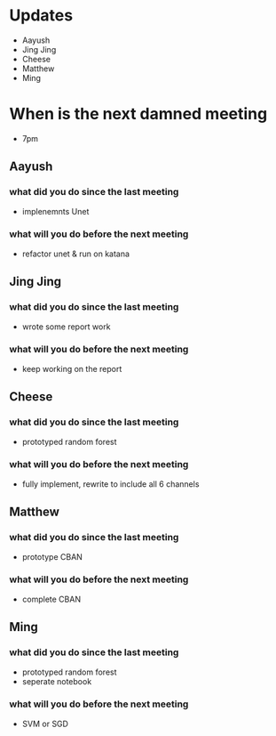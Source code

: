# Updates

- Aayush
- Jing Jing
- Cheese
- Matthew
- Ming

# When is the next damned meeting
- 7pm


## Aayush

### what did you do since the last meeting
- implenemnts Unet
### what will you do before the next meeting
- refactor unet & run on katana

## Jing Jing

### what did you do since the last meeting
- wrote some report work

### what will you do before the next meeting
- keep working on the report
## Cheese

### what did you do since the last meeting
-  prototyped random forest
### what will you do before the next meeting
-  fully implement, rewrite to include all 6 channels

## Matthew

### what did you do since the last meeting
- prototype CBAN

### what will you do before the next meeting
- complete CBAN


## Ming

### what did you do since the last meeting
-  prototyped random forest
-  seperate notebook
### what will you do before the next meeting
- SVM or SGD

